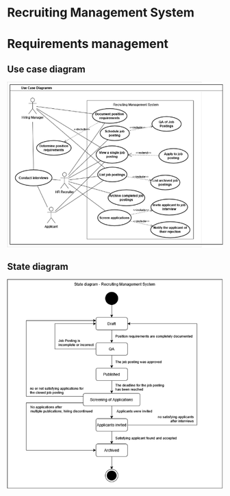 # Recruiting Management System

# Requirements management

## Use case diagram
![UC Recruiting Management System](requirements%20management/Use%20Case%20Diagramm%20-%20Recruiting%20Management%20System.drawio.png)

## State diagram
![State diagram Recruiting Management System](requirements%20management/State%20diagram%20-%20Recruiting%20Management%20System.drawio.png)

